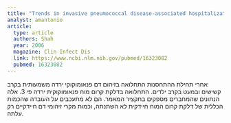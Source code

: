 ```yaml
---
title: "Trends in invasive pneumococcal disease-associated hospitalizations"
analyst: amantonio
article:
  type: article
  authors: Shah
  year: 2006
  magazine: Clin Infect Dis
  link: https://www.ncbi.nlm.nih.gov/pubmed/16323082
  pubmed: 16323082
---
```


אחרי תחילת ההתחסנות התחלואה בזיהום דם פנאומוקוקי ירדה משמעותית בקרב קשישים ובמעט בקרב ילדים. התחלואה בדלקת קרום מוח פנאומוקוקית ירדה פי 3. אלה הנתונים שהמחברים מספקים בתקציר המאמר.
הם לא מתעכבים על העובדה שהכמות הכללית של דלקת קרום המוח חיידקית לא השתנתה, וכמות מקרי זיהומי דם חיידקיים רק עלתה.

